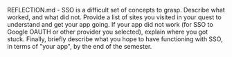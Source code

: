 REFLECTION.md - SSO is a difficult set of concepts to grasp. Describe what 
worked, and what did not. Provide a list of sites you visited in your quest 
to understand and get your app going. If your app did not work (for SSO to 
Google OAUTH or other provider you selected), explain where you got stuck. 
Finally, briefly describe what you hope to have functioning with SSO, in 
terms of "your app", by the end of the semester.
